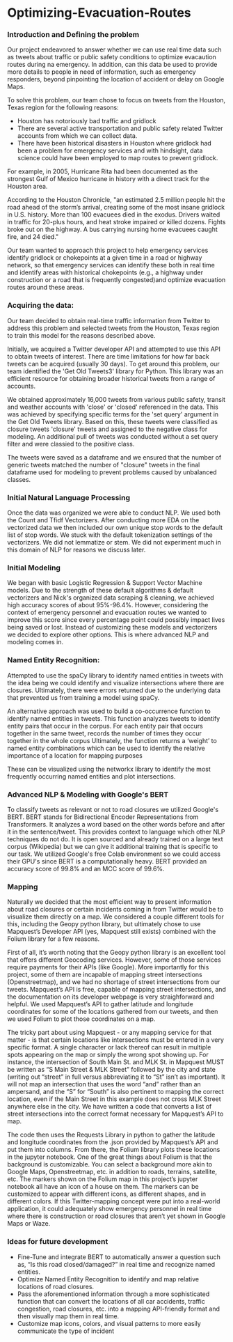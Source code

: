# Optimizing-Evacuation-Routes
### Introduction and Defining the problem
Our project endeavored to answer whether we can use real time data such as tweets about traffic or public safety conditions to optimize evacaution routes during na emergency. In addition, can this data be used to provide more details to people in need of information, such as emergency responders, beyond pinpointing the  location of accident or delay on Google Maps.

To solve this problem, our team chose to focus on tweets from the Houston, Texas region for the following reasons:
- Houston has notoriously bad traffic and gridlock
- There are several active transportation and public safety related Twitter accounts from which we can collect data.
- There have been historical disasters in Houston where gridlock had been a problem for emergency services and with hindsight, data science could have been employed to map routes to prevent gridlock.

For example, in 2005, Hurricane Rita had been documented as the strongest Gulf of Mexico hurricane in history with a direct track for the Houston area.

According to the Houston Chronicle, "an estimated 2.5 million people hit the road ahead of the storm’s arrival, creating some of the most insane gridlock in U.S. history. More than 100 evacuees died in the exodus. Drivers waited in traffic for 20-plus hours, and heat stroke impaired or killed dozens. Fights broke out on the highway. A bus carrying nursing home evacuees caught fire, and 24 died."

Our team wanted to approach this project to help emergency services identify gridlock or chokepoints at a given time in a road or highway network, so that emergency services can identify these both in real time and identify areas with historical chokepoints (e.g., a highway under construction or a road that is frequently congested)and optimize evacuation routes around these areas.

### Acquiring the data:

Our team decided to obtain real-time traffic information from Twitter to address this problem and selected tweets from the Houston, Texas region to train this model for the reasons described above.

Initially, we acquired a Twitter developer API and attempted to use this API to obtain tweets of interest.
There are time limitations for how far back tweets can be acquired (usually 30 days). To get around this problem, our team identified the 'Get Old Tweets3' library for Python. This library was an efficient resource for obtaining broader historical tweets from a range of accounts.

We obtained approximately 16,000 tweets from various public safety, transit and weather accounts with 'close' or 'closed' referenced in the data. This was achieved by specifying specific terms for the 'set query' argument in the Get Old Tweets library. Based on this, these tweets were classified as closure tweets 'closure' tweets and assigned to the negative class for modeling. An additional pull of tweets was conducted without a set query filter and were classied to the positive class.

The tweets were saved as a dataframe and we ensured that the number of generic tweets matched the number of "closure" tweets in the final dataframe used for modeling to prevent problems caused by unbalanced classes.

### Initial Natural Language Processing

Once the data was organized we were able to conduct NLP. We used both the Count and Tfidf Vectorizers. After conducting more EDA on the vectorized data we then included our own unique stop words to the default list of stop words. We stuck with the default tokenization settings of the vectorizers. We did not lemmatize or stem. We did not experiment much in this domain of NLP for reasons we discuss later.

### Initial Modeling

We began with basic Logistic Regression & Support Vector Machine models. Due to the strength of these default algorithms & default vectorizers and Nick's organized data scraping & cleaning,  we achieved high accuracy scores of about 95%-96.4%. However, considering the context of emergency personnel and evacuation routes we wanted to improve this score since every percentage point could possibly impact lives being saved or lost. Instead of customizing these models and vectorizers we decided to explore other options. This is where advanced NLP and modeling comes in.

### Named Entity Recognition:
Attempted to use the spaCy library to identify named entities in tweets with the idea being we could identify and visualize intersections where there are closures.
Ultimately, there were errors returned due to the underlying data that prevented us from training a model using spaCy.

An alternative approach was used to build a co-occurrence function to identify named entities in tweets. This function analyzes tweets to identify entity pairs that occur in the corpus. For each entity pair that occurs together in the same tweet, records the number of times they occur together in the whole corpus Ultimately, the function returns a ‘weight’ to named entity combinations which can be used to identify the relative importance of a location for mapping purposes

These can be visualized using the networkx library to identify the most frequently occurring named entities and plot intersections.

### Advanced NLP & Modeling with Google's BERT

To classify tweets as relevant or not to road closures we utilized Google's BERT.
BERT stands for Bidirectional Encoder Representations from Transformers. It analyzes a word based on the other words before and after it in the sentence/tweet. This provides context to language which other NLP techniques do not do. It is open sourced and already trained on a large text corpus (Wikipedia) but we can give it additional training that is specific to our task. We utilized Google's free Colab environment so we could access their GPU's since BERT is a computationally heavy. BERT provided an accuracy score of 99.8% and an MCC score of 99.6%.

### Mapping
Naturally we decided that the most efficient way to present information about road closures or certain incidents coming in from Twitter would be to visualize them directly on a map. We considered a couple different tools for this, including the Geopy python library, but ultimately chose to use Mapquest’s Developer API (yes, Mapquest still exists) combined with the Folium library for a few reasons.

First of all, it’s worth noting that the Geopy python library is an excellent tool that offers different Geocoding services. However, some of those services require payments for their APIs (like Google). More importantly for this project, some of them are incapable of mapping street intersections (Openstreetmap), and we had no shortage of street intersections from our tweets. Mapquest’s API is free, capable of mapping street intersections, and the documentation on its developer webpage is very straighforward and helpful. We used Mapquest’s API to gather latitude and longitude coordinates for some of the locations gathered from our tweets, and then we used Folium to plot those coordinates on a map.

The tricky part about using Mapquest - or any mapping service for that matter - is that certain locations like intersections must be entered in a very specific format. A single character or lack thereof can result in multiple spots appearing on the map or simply the wrong spot showing up. For instance, the intersection of South Main St. and MLK St. in Mapquest MUST be written as “S Main Street & MLK Street” followed by the city and state (writing out “street” in full versus abbreviating it to “St” isn’t as important). It will not map an intersection that uses the word “and” rather than an ampersand, and the “S” for “South” is also pertinent to mapping the correct location, even if the Main Street in this example does not cross MLK Street anywhere else in the city. We have written a code that converts a list of street intersections into the correct format necessary for Mapquest’s API to map.

The code then uses the Requests Library in python to gather the latitude and longitude coordinates from the .json provided by Mapquest’s API and put them into columns. From there, the Folium library plots these locations in the jupyter notebook. One of the great things about Folium is that the background is customizable. You can select a background more akin to Google Maps, Openstreetmap, etc. in addition to roads, terrains, satellite, etc. The markers shown on the Folium map in this project’s jupyter notebook all have an icon of a house on them. The markers can be customized to appear with different icons, as different shapes, and in different colors. If this Twitter-mapping concept were put into a real-world application, it could adequately show emergency personnel in real time where there is construction or road closures that aren’t yet shown in Google Maps or Waze.

### Ideas for future development ###
- Fine-Tune and integrate BERT to automatically answer a question such as, “Is this road closed/damaged?” in real time and recognize named entities.
- Optimize Named Entity Recognition to identify and map relative locations of road closures.
- Pass the aforementioned information through a more sophisticated function that can convert the locations of all car accidents, traffic congestion, road closures, etc. into a mapping API-friendly format and then visually map them in real time.
- Customize map icons, colors, and visual patterns to more easily communicate the type of incident
